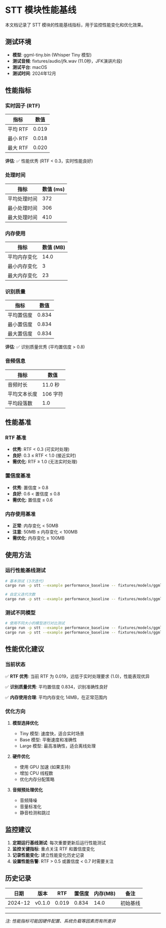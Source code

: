 # STT 模块性能基线

本文档记录了 STT 模块的性能基线指标，用于监控性能变化和优化效果。

## 测试环境

- **模型**: ggml-tiny.bin (Whisper Tiny 模型)
- **测试音频**: fixtures/audio/jfk.wav (11.0秒，JFK演讲片段)
- **测试平台**: macOS
- **测试时间**: 2024年12月

## 性能指标

### 实时因子 (RTF)

| 指标 | 数值 |
|------|------|
| 平均 RTF | 0.019 |
| 最小 RTF | 0.018 |
| 最大 RTF | 0.020 |

**评估**: ✅ 性能优秀 (RTF < 0.3，实时性能良好)

### 处理时间

| 指标 | 数值 (ms) |
|------|----------|
| 平均处理时间 | 372 |
| 最小处理时间 | 306 |
| 最大处理时间 | 410 |

### 内存使用

| 指标 | 数值 (MB) |
|------|----------|
| 平均内存变化 | 14.0 |
| 最小内存变化 | 3 |
| 最大内存变化 | 23 |

### 识别质量

| 指标 | 数值 |
|------|------|
| 平均置信度 | 0.834 |
| 最小置信度 | 0.834 |
| 最大置信度 | 0.834 |

**评估**: ✅ 识别质量优秀 (平均置信度 > 0.8)

### 音频信息

| 指标 | 数值 |
|------|------|
| 音频时长 | 11.0 秒 |
| 平均文本长度 | 106 字符 |
| 平均段落数 | 1.0 |

## 性能基准

### RTF 基准

- **优秀**: RTF < 0.3 (可实时处理)
- **良好**: 0.3 ≤ RTF < 1.0 (接近实时)
- **需优化**: RTF ≥ 1.0 (无法实时处理)

### 置信度基准

- **优秀**: 置信度 > 0.8
- **良好**: 0.6 < 置信度 ≤ 0.8
- **需优化**: 置信度 ≤ 0.6

### 内存使用基准

- **正常**: 内存变化 < 50MB
- **注意**: 50MB ≤ 内存变化 < 100MB
- **需优化**: 内存变化 ≥ 100MB

## 使用方法

### 运行性能基线测试

```bash
# 基本测试 (3次迭代)
cargo run -p stt --example performance_baseline -- fixtures/models/ggml-tiny.bin fixtures/audio/jfk.wav

# 自定义迭代次数
cargo run -p stt --example performance_baseline -- fixtures/models/ggml-tiny.bin fixtures/audio/jfk.wav 5
```

### 测试不同模型

```bash
# 使用不同大小的模型进行对比测试
cargo run -p stt --example performance_baseline -- fixtures/models/ggml-tiny.bin fixtures/audio/jfk.wav 5
cargo run -p stt --example performance_baseline -- fixtures/models/ggml-base.bin fixtures/audio/jfk.wav 5
```

## 性能优化建议

### 当前状态

✅ **RTF 优秀**: 当前 RTF 为 0.019，远低于实时处理要求 (1.0)，性能表现优异

✅ **识别质量优秀**: 平均置信度 0.834，识别准确性良好

✅ **内存使用合理**: 平均内存变化 14MB，在正常范围内

### 优化方向

1. **模型选择优化**
   - Tiny 模型: 速度快，适合实时场景
   - Base 模型: 平衡速度和准确性
   - Large 模型: 最高准确性，适合离线处理

2. **硬件优化**
   - 使用 GPU 加速 (如果支持)
   - 增加 CPU 线程数
   - 优化内存分配策略

3. **音频预处理优化**
   - 音频降噪
   - 音量标准化
   - 静音检测和跳过

## 监控建议

1. **定期运行基线测试**: 每次重要更新后运行性能测试
2. **监控关键指标**: 重点关注 RTF 和置信度变化
3. **记录性能变化**: 建立性能变化历史记录
4. **设置性能告警**: RTF > 0.5 或置信度 < 0.7 时需要关注

## 历史记录

| 日期 | 版本 | RTF | 置信度 | 内存(MB) | 备注 |
|------|------|-----|--------|----------|------|
| 2024-12 | v0.1.0 | 0.019 | 0.834 | 14.0 | 初始基线 |

---

*注: 性能指标可能因硬件配置、系统负载等因素而有所差异*